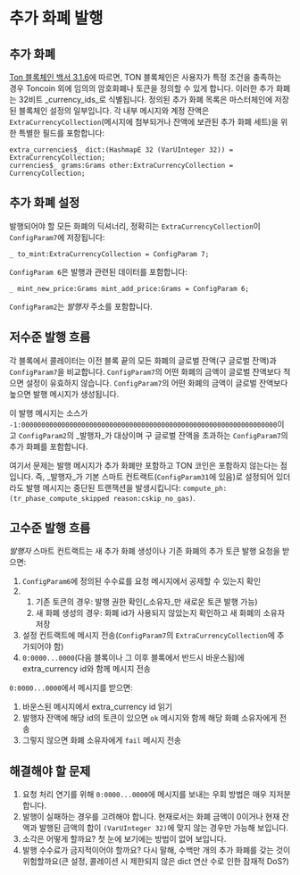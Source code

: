 # 추가 화폐 발행

## 추가 화폐

[Ton 블록체인 백서 3.1.6](https://ton-blockchain.github.io/docs/tblkch.pdf#page=55)에 따르면, TON 블록체인은 사용자가 특정 조건을 충족하는 경우 Toncoin 외에 임의의 암호화폐나 토큰을 정의할 수 있게 합니다. 이러한 추가 화폐는 32비트 _currency_ids_로 식별됩니다. 정의된 추가 화폐 목록은 마스터체인에 저장된 블록체인 설정의 일부입니다.
각 내부 메시지와 계정 잔액은 `ExtraCurrencyCollection`(메시지에 첨부되거나 잔액에 보관된 추가 화폐 세트)을 위한 특별한 필드를 포함합니다:

```tlb
extra_currencies$_ dict:(HashmapE 32 (VarUInteger 32)) = ExtraCurrencyCollection;
currencies$_ grams:Grams other:ExtraCurrencyCollection = CurrencyCollection;
```

## 추가 화폐 설정

발행되어야 할 모든 화폐의 딕셔너리, 정확히는 `ExtraCurrencyCollection`이 `ConfigParam7`에 저장됩니다:

```tlb
_ to_mint:ExtraCurrencyCollection = ConfigParam 7;
```

`ConfigParam 6`은 발행과 관련된 데이터를 포함합니다:

```tlb
_ mint_new_price:Grams mint_add_price:Grams = ConfigParam 6;
```

`ConfigParam2`는 *발행자* 주소를 포함합니다.

## 저수준 발행 흐름

각 블록에서 콜레이터는 이전 블록 끝의 모든 화폐의 글로벌 잔액(구 글로벌 잔액)과 `ConfigParam7`을 비교합니다. `ConfigParam7`의 어떤 화폐의 금액이 글로벌 잔액보다 적으면 설정이 유효하지 않습니다. `ConfigParam7`의 어떤 화폐의 금액이 글로벌 잔액보다 높으면 발행 메시지가 생성됩니다.

이 발행 메시지는 소스가 `-1:0000000000000000000000000000000000000000000000000000000000000000`이고 `ConfigParam2`의 _발행자_가 대상이며 구 글로벌 잔액을 초과하는 `ConfigParam7`의 추가 화폐를 포함합니다.

여기서 문제는 발행 메시지가 추가 화폐만 포함하고 TON 코인은 포함하지 않는다는 점입니다. 즉, _발행자_가 기본 스마트 컨트랙트(`ConfigParam31`에 있음)로 설정되어 있더라도 발행 메시지는 중단된 트랜잭션을 발생시킵니다: `compute_ph:(tr_phase_compute_skipped reason:cskip_no_gas)`.

## 고수준 발행 흐름

*발행자* 스마트 컨트랙트는 새 추가 화폐 생성이나 기존 화폐의 추가 토큰 발행 요청을 받으면:

1. `ConfigParam6`에 정의된 수수료를 요청 메시지에서 공제할 수 있는지 확인
2. 1. 기존 토큰의 경우: 발행 권한 확인(_소유자_만 새로운 토큰 발행 가능)
   2. 새 화폐 생성의 경우: 화폐 id가 사용되지 않았는지 확인하고 새 화폐의 소유자 저장
3. 설정 컨트랙트에 메시지 전송(`ConfigParam7`의 `ExtraCurrencyCollection`에 추가되어야 함)
4. `0:0000...0000`(다음 블록이나 그 이후 블록에서 반드시 바운스됨)에 extra_currency id와 함께 메시지 전송

`0:0000...0000`에서 메시지를 받으면:

1. 바운스된 메시지에서 extra_currency id 읽기
2. 발행자 잔액에 해당 id의 토큰이 있으면 `ok` 메시지와 함께 해당 화폐 소유자에게 전송
3. 그렇지 않으면 화폐 소유자에게 `fail` 메시지 전송

## 해결해야 할 문제

1. 요청 처리 연기를 위해 `0:0000...0000`에 메시지를 보내는 우회 방법은 매우 지저분합니다.
2. 발행이 실패하는 경우를 고려해야 합니다. 현재로서는 화폐 금액이 0이거나 현재 잔액과 발행된 금액의 합이 `(VarUInteger 32)`에 맞지 않는 경우만 가능해 보입니다.
3. 소각은 어떻게 할까요? 첫 눈에 보기에는 방법이 없어 보입니다.
4. 발행 수수료가 금지적이어야 할까요? 다시 말해, 수백만 개의 추가 화폐를 갖는 것이 위험할까요(큰 설정, 콜레이션 시 제한되지 않은 dict 연산 수로 인한 잠재적 DoS?)
